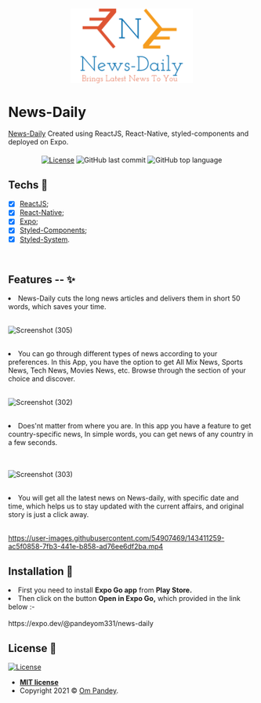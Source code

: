 <p align="center">
  <img src="https://github.com/pandeyom331/News-Daily/blob/main/assets/logo.png" width="250px"/>
</p>

<h1>News-Daily</h1>
<a href="https://expo.dev/@pandeyom331/news-daily">News-Daily</a>
Created using ReactJS, React-Native, styled-components and deployed on Expo.
<p align="center">
  
</p>

<div align="center" style="margin: 20px; text-align: center">
  
  [![License](http://img.shields.io/:license-mit-blue.svg?style=flat-square)](http://badges.mit-license.org)
  ![GitHub last commit](https://img.shields.io/github/last-commit/pandeyom331/News-Daily?color=green&style=flat-square)
  ![GitHub top language](https://img.shields.io/github/languages/top/pandeyom331/News-Daily?style=flat-square)
  
</div>

## Techs :rocket:


- [x] [ReactJS](https://reactjs.org);
- [x] [React-Native](https://reactnative.dev/);
- [x] [Expo](https://expo.dev/);
- [x] [Styled-Components](https://styled-components.com/);
- [x] [Styled-System](https://styled-system.com/).

<br>

## Features -- ✨

<li>News-Daily cuts the long news articles and delivers them in short 50 words, which saves your time.</li>
<br>

![Screenshot (305)](https://user-images.githubusercontent.com/54907469/143418915-10f8930d-03f6-4b99-92b4-a9928a9d9d67.png)

<br>
<li>You can go through different types of news according to your preferences. In this App, you have the option to get All Mix News, Sports News, Tech News, Movies News, etc. Browse through the section of your choice and discover.</li>
<br>

![Screenshot (302)](https://user-images.githubusercontent.com/54907469/143419085-61174ea7-aecb-422c-8dac-57a4c0b9e6e6.png)

<br>
<li>Does'nt matter from where you are. In this app you have a feature to get country-specific news, In simple words, you can get news of any country in a few seconds.</li><br>
<br>

![Screenshot (303)](https://user-images.githubusercontent.com/54907469/143419281-bc36b925-16ca-42b2-9b1e-a22eb9901b02.png)

<br>

<li>You will get all the latest news on News-daily, with specific date and time, which helps us to stay updated with the current affairs, and original story is just a click away.</li>

<br>

https://user-images.githubusercontent.com/54907469/143411259-ac5f0858-7fb3-441e-b858-ad76ee6df2ba.mp4



## Installation :wrench:
<li>First you need to install <b>Expo Go app</b> from <b>Play Store.</b></li> 
<li>Then click on the button <b> Open in Expo Go,</b> which provided in the link below :-</li>
<br>
  https://expo.dev/@pandeyom331/news-daily
  
<br>

## License :memo:

[![License](http://img.shields.io/:license-mit-blue.svg?style=flat-square)](http://badges.mit-license.org)

- **[MIT license](https://github.com/pandeyom331/News-Daily/blob/main/LICENSE)**
- Copyright 2021 © <a href="https://github.com/pandeyom331" target="_blank">Om Pandey</a>.

##
